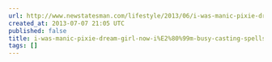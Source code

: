 ```yaml
---
url: http://www.newstatesman.com/lifestyle/2013/06/i-was-manic-pixie-dream-girl-now-i%E2%80%99m-busy-casting-spells-myself
created_at: 2013-07-07 21:05 UTC
published: false
title: i-was-manic-pixie-dream-girl-now-i%E2%80%99m-busy-casting-spells-myself
tags: []
---
```



